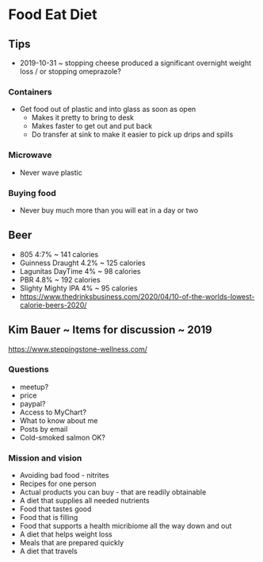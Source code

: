 # Food Eat Diet


## Tips

* 2019-10-31 ~ stopping cheese produced a significant overnight weight loss / or stopping omeprazole?


### Containers

* Get food out of plastic and into glass as soon as open
	* Makes it pretty to bring to desk
	* Makes faster to get out and put back
	* Do transfer at sink to make it easier to pick up drips and spills


### Microwave

* Never wave plastic

### Buying food

* Never buy much more than you will eat in a day or two

## Beer

* 805 4:7% ~ 141 calories
* Guinness Draught 4.2% ~ 125 calories
* Lagunitas DayTime 4% ~ 98 calories
* PBR 4.8% ~ 192 calories
* Slighty Mighty IPA 4% ~ 95 calories
* https://www.thedrinksbusiness.com/2020/04/10-of-the-worlds-lowest-calorie-beers-2020/

## Kim Bauer ~ Items for discussion ~ 2019

https://www.steppingstone-wellness.com/

### Questions

* meetup?
* price
* paypal?
* Access to MyChart?
* What to know about me
* Posts by email
* Cold-smoked salmon OK?

### Mission and vision

* Avoiding bad food - nitrites
* Recipes for one person
* Actual products you can buy - that are readily obtainable
* A diet that supplies all needed nutrients
* Food that tastes good
* Food that is filling
* Food that supports a health micribiome all the way down and out
* A diet that helps weight loss
* Meals that are prepared quickly
* A diet that travels
